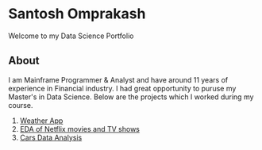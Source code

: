 # Santosh Omprakash
Welcome to my Data Science Portfolio

## About
I am Mainframe Programmer & Analyst and have around 11 years of experience in Financial industry. I had great opportunity to puruse my Master's in Data Science. Below are the projects which I worked during my course. 

1. [Weather App](https://github.com/santosh0924/Weather-App)
2. [EDA of Netflix movies and TV shows](https://github.com/santosh0924/Exploratory-Data-Analysis-of-Netflix-movies-and-TV-shows)
3. [Cars Data Analysis](https://github.com/santosh0924/Cars-Data-Analysis)

